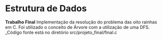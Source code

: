 # Estrutura de Dados

**Trabalho Final**
Implementação da resolução do problema das oito rainhas em C. Foi utilizado o conceito de Árvore com a utilização de uma DFS. 
_Código fonte está no diretório src/projeto_final/final.c
